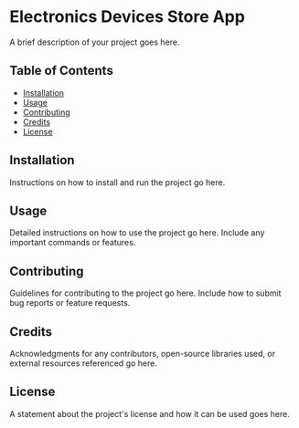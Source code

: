 # Electronics Devices Store App

A brief description of your project goes here.

## Table of Contents

- [Installation](#installation)
- [Usage](#usage)
- [Contributing](#contributing)
- [Credits](#credits)
- [License](#license)

## Installation

Instructions on how to install and run the project go here.

## Usage

Detailed instructions on how to use the project go here. Include any important commands or features.

## Contributing

Guidelines for contributing to the project go here. Include how to submit bug reports or feature requests.

## Credits

Acknowledgments for any contributors, open-source libraries used, or external resources referenced go here.

## License

A statement about the project's license and how it can be used goes here.
